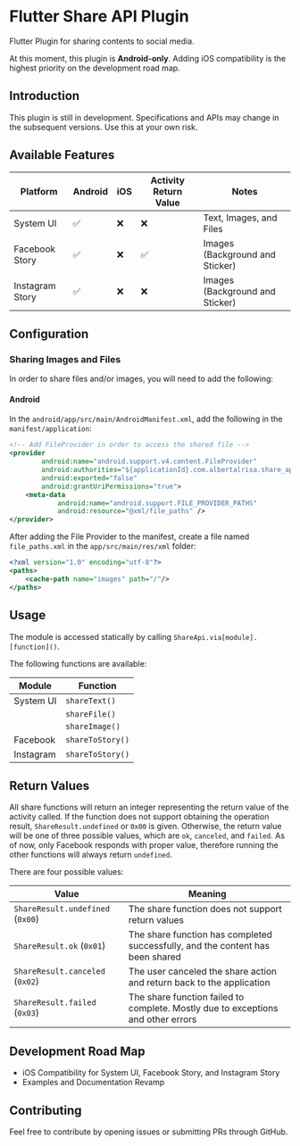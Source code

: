 # Flutter Share API Plugin

Flutter Plugin for sharing contents to social media.

At this moment, this plugin is **Android-only**. 
Adding iOS compatibility is the highest priority on the development road map.

## Introduction

This plugin is still in development. Specifications and APIs may change in the subsequent versions. Use this at your own risk.

## Available Features

| Platform | Android | iOS | Activity Return Value | Notes |
| ---- | ---- | ---- | ---- | ---- |
| System UI | ✅ | ❌ | ❌ | Text, Images, and Files |
| Facebook Story | ✅ | ❌ | ✅ | Images (Background and Sticker)|
| Instagram Story | ✅ | ❌ | ❌ | Images (Background and Sticker)|

## Configuration

### Sharing Images and Files

In order to share files and/or images, you will need to add the following:

#### Android

In the `android/app/src/main/AndroidManifest.xml`, add the following in the `manifest/application`:

```xml
<!-- Add FileProvider in order to access the shared file -->
<provider
        android:name="android.support.v4.content.FileProvider"
        android:authorities="${applicationId}.com.albertalrisa.share_api"
        android:exported="false"
        android:grantUriPermissions="true">
    <meta-data
            android:name="android.support.FILE_PROVIDER_PATHS"
            android:resource="@xml/file_paths" />
</provider>
```

After adding the File Provider to the manifest, create a file named `file_paths.xml` in the `app/src/main/res/xml` 
folder:

```xml
<?xml version="1.0" encoding="utf-8"?>
<paths>
    <cache-path name="images" path="/"/>
</paths>
```

## Usage

The module is accessed statically by calling `ShareApi.via[module].[function]()`.

The following functions are available:

| Module     | Function         |
| ---------- | ---------------- |
| System UI  | `shareText()`    |
|            | `shareFile()`    |
|            | `shareImage()`   |
| Facebook   | `shareToStory()` |
| Instagram  | `shareToStory()` |

## Return Values

All share functions will return an integer representing the return value of the activity called. 
If the function does not support obtaining the operation result, `ShareResult.undefined` or `0x00` is given.
Otherwise, the return value will be one of three possible values, which are `ok`, `canceled`, and `failed`.
As of now, only Facebook responds with proper value, therefore running the other functions will always 
return `undefined`.

There are four possible values:

| Value                            | Meaning                                                                          |
| -------------------------------- | -------------------------------------------------------------------------------- |
| `ShareResult.undefined` (`0x00`) | The share function does not support return values                                |
| `ShareResult.ok` (`0x01`)        | The share function has completed successfully, and the content has been shared   |
| `ShareResult.canceled` (`0x02`)  | The user canceled the share action and return back to the application            |
| `ShareResult.failed` (`0x03`)    | The share function failed to complete. Mostly due to exceptions and other errors |  

## Development Road Map

* iOS Compatibility for System UI, Facebook Story, and Instagram Story
* Examples and Documentation Revamp 

## Contributing

Feel free to contribute by opening issues or submitting PRs through GitHub.
